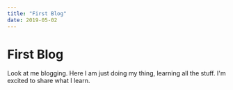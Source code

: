 ```yaml
---
title: "First Blog"
date: 2019-05-02
---
```

# First Blog
Look at me blogging. Here I am just doing my thing, learning all the stuff. I'm excited to share what I learn. 
